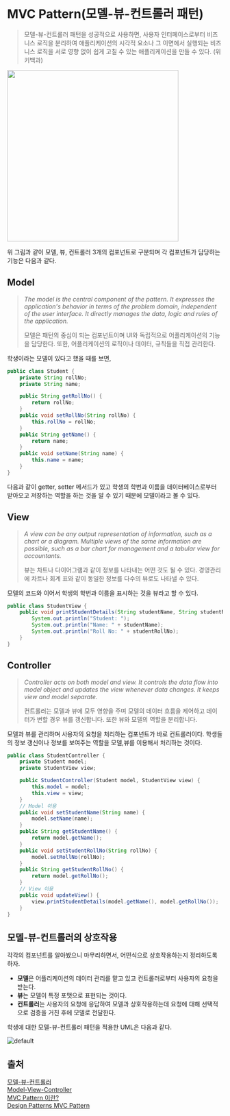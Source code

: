 # MVC Pattern(모델-뷰-컨트롤러 패턴)

> 모델-뷰-컨트롤러 패턴을 성공적으로 사용하면, 사용자 인터페이스로부터 비즈니스 로직을 분리하여 애플리케이션의 시각적 요소나 그 이면에서 실행되는 비즈니스 로직을 서로 영향 없이 쉽게 고칠 수 있는 애플리케이션을 만들 수 있다. (위키백과)

<img src="https://upload.wikimedia.org/wikipedia/commons/thumb/a/a0/MVC-Process.svg/500px-MVC-Process.svg.png" height="400px">

위 그림과 같이 모델, 뷰, 컨트롤러 3개의 컴포넌트로 구분되며 각 컴포넌트가 담당하는 기능은 다음과 같다.

## Model

> *The model is the central component of the pattern. It expresses the application's behavior in terms of the problem domain, independent of the user interface. It directly manages the data, logic and rules of the application.*
>
> 모델은 패턴의 중심이 되는 컴포넌트이며 UI와 독립적으로 어플리케이션의 기능을 담당한다. 또한, 어플리케이션의 로직이나 데이터, 규칙들을 직접 관리한다.

학생이라는 모델이 있다고 했을 때를 보면,

```java
public class Student {
	private String rollNo;
	private String name;

	public String getRollNo() {
		return rollNo;
	}
	public void setRollNo(String rollNo) {
		this.rollNo = rollNo;
	}
	public String getName() {
		return name;
	}
	public void setName(String name) {
		this.name = name;
	}
}
```

다음과 같이 getter, setter 메서드가 있고 학생의 학번과 이름을 데이터베이스로부터 받아오고 저장하는 역할을 하는 것을 알 수 있기 때문에 모델이라고 볼 수 있다.

## View

> *A view can be any output representation of information, such as a chart or a diagram. Multiple views of the same information are possible, such as a bar chart for management and a tabular view for accountants.*
>
> 뷰는 차트나 다이어그램과 같이 정보를 나타내는 어떤 것도 될 수 있다. 경영관리에 차트나 회계 표와 같이 동일한 정보를 다수의 뷰로도 나타낼 수 있다.

모델의 코드와 이어서 학생의 학번과 이름을 표시하는 것을 뷰라고 할 수 있다.

```java
public class StudentView {
	public void printStudentDetails(String studentName, String studentRollNo) {
		System.out.println("Student: ");
		System.out.println("Name: " + studentName);
		System.out.println("Roll No: " + studentRollNo);
	}
}
```

## Controller

> *Controller acts on both model and view. It controls the data flow into model object and updates the view whenever data changes. It keeps view and model separate.*
>
> 컨트롤러는 모델과 뷰에 모두 영향을 주며 모델의 데이터 흐름을 제어하고 데이터가 변할 경우 뷰를 갱신합니다. 또한 뷰와 모델의 역할을 분리합니다.

모델과 뷰를 관리하며 사용자의 요청을 처리하는 컴포넌트가 바로 컨트롤러이다. 학생들의 정보 갱신이나 정보를 보여주는 역할을 모델,뷰를 이용해서 처리하는 것이다.

```java
public class StudentController {
	private Student model;
	private StudentView view;

	public StudentController(Student model, StudentView view) {
		this.model = model;
		this.view = view;
	}
    // Model 이용
	public void setStudentName(String name) {
		model.setName(name);
	}
	public String getStudentName() {
		return model.getName();
	}
	public void setStudentRollNo(String rollNo) {
		model.setRollNo(rollNo);
	}
	public String getStudentRollNo() {
		return model.getRollNo();
	}
    // View 이용
	public void updateView() {
		view.printStudentDetails(model.getName(), model.getRollNo());
	}
}
```

## 모델-뷰-컨트롤러의 상호작용

각각의 컴포넌트를 알아봤으니 마무리하면서, 어떤식으로 상호작용하는지 정리하도록 하자.

* **모델**은 어플리케이션의 데이터 관리를 맡고 있고 컨트롤러로부터 사용자의 요청을 받는다.
* **뷰**는 모델이 특정 포맷으로 표현되는 것이다.
* **컨트롤러**는 사용자의 요청에 응답하여 모델과 상호작용하는데 요청에 대해 선택적으로 검증을 거친 후에 모델로 전달한다.

학생에 대한 모델-뷰-컨트롤러 패턴을 적용한 UML은 다음과 같다.

![default](https://user-images.githubusercontent.com/35518072/40815484-c8b05ec0-6581-11e8-8a34-fbeb507c2513.JPG)

## 출처

[모델-뷰-컨트롤러](https://ko.wikipedia.org/wiki/%EB%AA%A8%EB%8D%B8-%EB%B7%B0-%EC%BB%A8%ED%8A%B8%EB%A1%A4%EB%9F%AC)  
[Model-View-Controller](https://en.wikipedia.org/wiki/Model%E2%80%93view%E2%80%93controller)  
[MVC Pattern 이란?](https://hanee24.github.io/2018/02/14/what-is-mvc-pattern/)  
[Design Patterns MVC Pattern](https://www.tutorialspoint.com/design_pattern/mvc_pattern.htm)